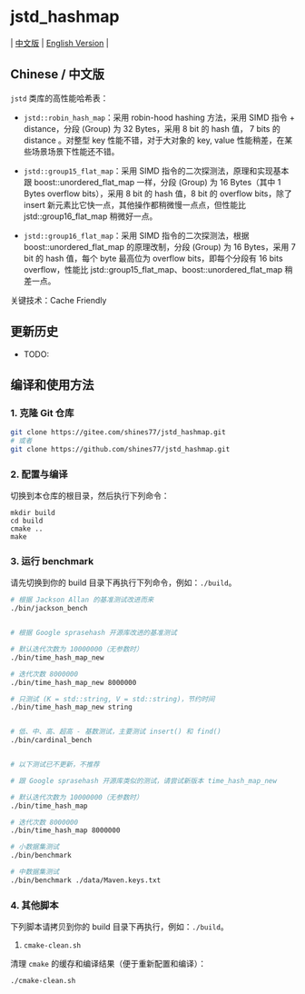 # jstd_hashmap

| [中文版](./README.md) | [English Version](./README.en.md) |

## Chinese / 中文版

`jstd` 类库的高性能哈希表：

* `jstd::robin_hash_map`：采用 robin-hood hashing 方法，采用 SIMD 指令 + distance，分段 (Group) 为 32 Bytes，采用 8 bit 的 hash 值， 7 bits 的 distance 。对整型 key 性能不错，对于大对象的 key, value 性能稍差，在某些场景场景下性能还不错。

* `jstd::group15_flat_map`：采用 SIMD 指令的二次探测法，原理和实现基本跟 boost::unordered_flat_map 一样，分段 (Group) 为 16 Bytes（其中 1 Bytes overflow bits），采用 8 bit 的 hash 值，8 bit 的 overflow bits，除了 insert 新元素比它快一点，其他操作都稍微慢一点点，但性能比 jstd::group16_flat_map 稍微好一点。

* `jstd::group16_flat_map`：采用 SIMD 指令的二次探测法，根据 boost::unordered_flat_map 的原理改制，分段 (Group) 为 16 Bytes，采用 7 bit 的 hash 值，每个 byte 最高位为 overflow bits，即每个分段有 16 bits overflow，性能比 jstd::group15_flat_map、boost::unordered_flat_map 稍差一点。

关键技术：Cache Friendly

## 更新历史

- TODO:

## 编译和使用方法

### 1. 克隆 Git 仓库

```bash
git clone https://gitee.com/shines77/jstd_hashmap.git
# 或者
git clone https://github.com/shines77/jstd_hashmap.git
```

### 2. 配置与编译

切换到本仓库的根目录，然后执行下列命令：

```shell
mkdir build
cd build
cmake ..
make
```

### 3. 运行 benchmark

请先切换到你的 build 目录下再执行下列命令，例如：`./build`。

```bash
# 根据 Jackson Allan 的基准测试改进而来
./bin/jackson_bench


# 根据 Google sprasehash 开源库改进的基准测试

# 默认迭代次数为 10000000（无参数时）
./bin/time_hash_map_new

# 迭代次数 8000000
./bin/time_hash_map_new 8000000

# 只测试 (K = std::string, V = std::string)，节约时间
./bin/time_hash_map_new string


# 低、中、高、超高 - 基数测试，主要测试 insert() 和 find()
./bin/cardinal_bench


# 以下测试已不更新，不推荐

# 跟 Google sprasehash 开源库类似的测试，请尝试新版本 time_hash_map_new

# 默认迭代次数为 10000000（无参数时）
./bin/time_hash_map

# 迭代次数 8000000
./bin/time_hash_map 8000000

# 小数据集测试
./bin/benchmark

# 中数据集测试
./bin/benchmark ./data/Maven.keys.txt
```

### 4. 其他脚本

下列脚本请拷贝到你的 build 目录下再执行，例如：`./build`。

1. `cmake-clean.sh`

清理 `cmake` 的缓存和编译结果（便于重新配置和编译）：

```bash
./cmake-clean.sh
```
